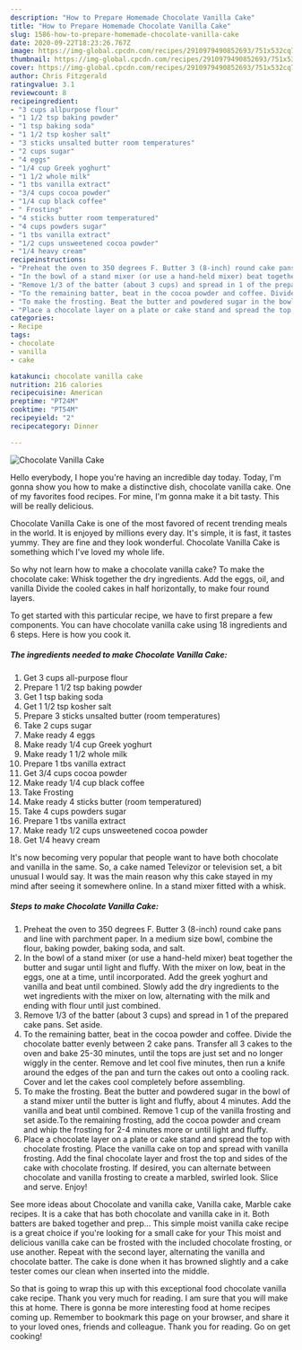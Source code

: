 ```yaml
---
description: "How to Prepare Homemade Chocolate Vanilla Cake"
title: "How to Prepare Homemade Chocolate Vanilla Cake"
slug: 1586-how-to-prepare-homemade-chocolate-vanilla-cake
date: 2020-09-22T18:23:26.767Z
image: https://img-global.cpcdn.com/recipes/2910979490852693/751x532cq70/chocolate-vanilla-cake-recipe-main-photo.jpg
thumbnail: https://img-global.cpcdn.com/recipes/2910979490852693/751x532cq70/chocolate-vanilla-cake-recipe-main-photo.jpg
cover: https://img-global.cpcdn.com/recipes/2910979490852693/751x532cq70/chocolate-vanilla-cake-recipe-main-photo.jpg
author: Chris Fitzgerald
ratingvalue: 3.1
reviewcount: 8
recipeingredient:
- "3 cups allpurpose flour"
- "1 1/2 tsp baking powder"
- "1 tsp baking soda"
- "1 1/2 tsp kosher salt"
- "3 sticks unsalted butter room temperatures"
- "2 cups sugar"
- "4 eggs"
- "1/4 cup Greek yoghurt"
- "1 1/2 whole milk"
- "1 tbs vanilla extract"
- "3/4 cups cocoa powder"
- "1/4 cup black coffee"
- " Frosting"
- "4 sticks butter room temperatured"
- "4 cups powders sugar"
- "1 tbs vanilla extract"
- "1/2 cups unsweetened cocoa powder"
- "1/4 heavy cream"
recipeinstructions:
- "Preheat the oven to 350 degrees F. Butter 3 (8-inch) round cake pans and line with parchment paper. In a medium size bowl, combine the flour, baking powder, baking soda, and salt."
- "In the bowl of a stand mixer (or use a hand-held mixer) beat together the butter and sugar until light and fluffy. With the mixer on low, beat in the eggs, one at a time, until incorporated. Add the greek yoghurt and vanilla and beat until combined. Slowly add the dry ingredients to the wet ingredients with the mixer on low, alternating with the milk and ending with flour until just combined."
- "Remove 1/3 of the batter (about 3 cups) and spread in 1 of the prepared cake pans. Set aside."
- "To the remaining batter, beat in the cocoa powder and coffee. Divide the chocolate batter evenly between 2 cake pans. Transfer all 3 cakes to the oven and bake 25-30 minutes, until the tops are just set and no longer wiggly in the center. Remove and let cool five minutes, then run a knife around the edges of the pan and turn the cakes out onto a cooling rack. Cover and let the cakes cool completely before assembling."
- "To make the frosting. Beat the butter and powdered sugar in the bowl of a stand mixer until the butter is light and fluffy, about 4 minutes. Add the vanilla and beat until combined. Remove 1 cup of the vanilla frosting and set aside.To the remaining frosting, add the cocoa powder and cream and whip the frosting for 2-4 minutes more or until light and fluffy."
- "Place a chocolate layer on a plate or cake stand and spread the top with chocolate frosting. Place the vanilla cake on top and spread with vanilla frosting. Add the final chocolate layer and frost the top and sides of the cake with chocolate frosting. If desired, you can alternate between chocolate and vanilla frosting to create a marbled, swirled look. Slice and serve. Enjoy!"
categories:
- Recipe
tags:
- chocolate
- vanilla
- cake

katakunci: chocolate vanilla cake 
nutrition: 216 calories
recipecuisine: American
preptime: "PT24M"
cooktime: "PT54M"
recipeyield: "2"
recipecategory: Dinner

---
```



![Chocolate Vanilla Cake](https://img-global.cpcdn.com/recipes/2910979490852693/751x532cq70/chocolate-vanilla-cake-recipe-main-photo.jpg)

Hello everybody, I hope you're having an incredible day today. Today, I'm gonna show you how to make a distinctive dish, chocolate vanilla cake. One of my favorites food recipes. For mine, I'm gonna make it a bit tasty. This will be really delicious.

Chocolate Vanilla Cake is one of the most favored of recent trending meals in the world. It is enjoyed by millions every day. It's simple, it is fast, it tastes yummy. They are fine and they look wonderful. Chocolate Vanilla Cake is something which I've loved my whole life.

So why not learn how to make a chocolate vanilla cake? To make the chocolate cake: Whisk together the dry ingredients. Add the eggs, oil, and vanilla Divide the cooled cakes in half horizontally, to make four round layers.


To get started with this particular recipe, we have to first prepare a few components. You can have chocolate vanilla cake using 18 ingredients and 6 steps. Here is how you cook it.

<!--inarticleads1-->

##### The ingredients needed to make Chocolate Vanilla Cake:

1. Get 3 cups all-purpose flour
1. Prepare 1 1/2 tsp baking powder
1. Get 1 tsp baking soda
1. Get 1 1/2 tsp kosher salt
1. Prepare 3 sticks unsalted butter (room temperatures)
1. Take 2 cups sugar
1. Make ready 4 eggs
1. Make ready 1/4 cup Greek yoghurt
1. Make ready 1 1/2 whole milk
1. Prepare 1 tbs vanilla extract
1. Get 3/4 cups cocoa powder
1. Make ready 1/4 cup black coffee
1. Take  Frosting
1. Make ready 4 sticks butter (room temperatured)
1. Take 4 cups powders sugar
1. Prepare 1 tbs vanilla extract
1. Make ready 1/2 cups unsweetened cocoa powder
1. Get 1/4 heavy cream


It&#39;s now becoming very popular that people want to have both chocolate and vanilla in the same. So, a cake named Televizor or television set, a bit unusual I would say. It was the main reason why this cake stayed in my mind after seeing it somewhere online. In a stand mixer fitted with a whisk. 

<!--inarticleads2-->

##### Steps to make Chocolate Vanilla Cake:

1. Preheat the oven to 350 degrees F. Butter 3 (8-inch) round cake pans and line with parchment paper. In a medium size bowl, combine the flour, baking powder, baking soda, and salt.
1. In the bowl of a stand mixer (or use a hand-held mixer) beat together the butter and sugar until light and fluffy. With the mixer on low, beat in the eggs, one at a time, until incorporated. Add the greek yoghurt and vanilla and beat until combined. Slowly add the dry ingredients to the wet ingredients with the mixer on low, alternating with the milk and ending with flour until just combined.
1. Remove 1/3 of the batter (about 3 cups) and spread in 1 of the prepared cake pans. Set aside.
1. To the remaining batter, beat in the cocoa powder and coffee. Divide the chocolate batter evenly between 2 cake pans. Transfer all 3 cakes to the oven and bake 25-30 minutes, until the tops are just set and no longer wiggly in the center. Remove and let cool five minutes, then run a knife around the edges of the pan and turn the cakes out onto a cooling rack. Cover and let the cakes cool completely before assembling.
1. To make the frosting. Beat the butter and powdered sugar in the bowl of a stand mixer until the butter is light and fluffy, about 4 minutes. Add the vanilla and beat until combined. Remove 1 cup of the vanilla frosting and set aside.To the remaining frosting, add the cocoa powder and cream and whip the frosting for 2-4 minutes more or until light and fluffy.
1. Place a chocolate layer on a plate or cake stand and spread the top with chocolate frosting. Place the vanilla cake on top and spread with vanilla frosting. Add the final chocolate layer and frost the top and sides of the cake with chocolate frosting. If desired, you can alternate between chocolate and vanilla frosting to create a marbled, swirled look. Slice and serve. Enjoy!


See more ideas about Chocolate and vanilla cake, Vanilla cake, Marble cake recipes. It is a cake that has both chocolate and vanilla cake in it. Both batters are baked together and prep… This simple moist vanilla cake recipe is a great choice if you&#39;re looking for a small cake for your This moist and delicious vanilla cake can be frosted with the included chocolate frosting, or use another. Repeat with the second layer, alternating the vanilla and chocolate batter. The cake is done when it has browned slightly and a cake tester comes our clean when inserted into the middle. 

So that is going to wrap this up with this exceptional food chocolate vanilla cake recipe. Thank you very much for reading. I am sure that you will make this at home. There is gonna be more interesting food at home recipes coming up. Remember to bookmark this page on your browser, and share it to your loved ones, friends and colleague. Thank you for reading. Go on get cooking!
